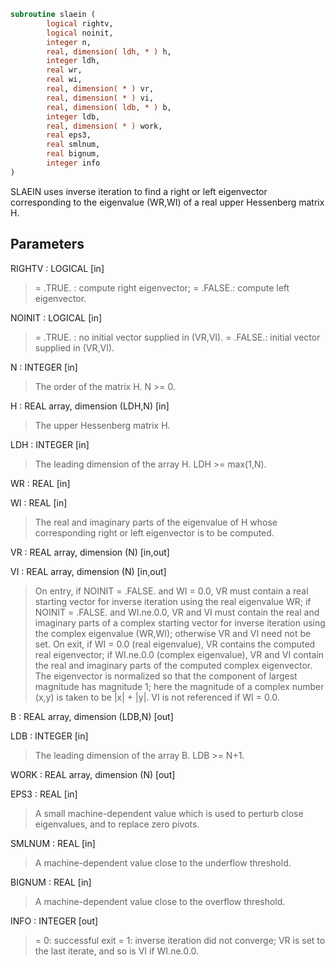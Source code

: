 ```fortran
subroutine slaein (
        logical rightv,
        logical noinit,
        integer n,
        real, dimension( ldh, * ) h,
        integer ldh,
        real wr,
        real wi,
        real, dimension( * ) vr,
        real, dimension( * ) vi,
        real, dimension( ldb, * ) b,
        integer ldb,
        real, dimension( * ) work,
        real eps3,
        real smlnum,
        real bignum,
        integer info
)
```

SLAEIN uses inverse iteration to find a right or left eigenvector
corresponding to the eigenvalue (WR,WI) of a real upper Hessenberg
matrix H.

## Parameters
RIGHTV : LOGICAL [in]
> = .TRUE. : compute right eigenvector;
> = .FALSE.: compute left eigenvector.

NOINIT : LOGICAL [in]
> = .TRUE. : no initial vector supplied in (VR,VI).
> = .FALSE.: initial vector supplied in (VR,VI).

N : INTEGER [in]
> The order of the matrix H.  N >= 0.

H : REAL array, dimension (LDH,N) [in]
> The upper Hessenberg matrix H.

LDH : INTEGER [in]
> The leading dimension of the array H.  LDH >= max(1,N).

WR : REAL [in]

WI : REAL [in]
> The real and imaginary parts of the eigenvalue of H whose
> corresponding right or left eigenvector is to be computed.

VR : REAL array, dimension (N) [in,out]

VI : REAL array, dimension (N) [in,out]
> On entry, if NOINIT = .FALSE. and WI = 0.0, VR must contain
> a real starting vector for inverse iteration using the real
> eigenvalue WR; if NOINIT = .FALSE. and WI.ne.0.0, VR and VI
> must contain the real and imaginary parts of a complex
> starting vector for inverse iteration using the complex
> eigenvalue (WR,WI); otherwise VR and VI need not be set.
> On exit, if WI = 0.0 (real eigenvalue), VR contains the
> computed real eigenvector; if WI.ne.0.0 (complex eigenvalue),
> VR and VI contain the real and imaginary parts of the
> computed complex eigenvector. The eigenvector is normalized
> so that the component of largest magnitude has magnitude 1;
> here the magnitude of a complex number (x,y) is taken to be
> |x| + |y|.
> VI is not referenced if WI = 0.0.

B : REAL array, dimension (LDB,N) [out]

LDB : INTEGER [in]
> The leading dimension of the array B.  LDB >= N+1.

WORK : REAL array, dimension (N) [out]

EPS3 : REAL [in]
> A small machine-dependent value which is used to perturb
> close eigenvalues, and to replace zero pivots.

SMLNUM : REAL [in]
> A machine-dependent value close to the underflow threshold.

BIGNUM : REAL [in]
> A machine-dependent value close to the overflow threshold.

INFO : INTEGER [out]
> = 0:  successful exit
> = 1:  inverse iteration did not converge; VR is set to the
> last iterate, and so is VI if WI.ne.0.0.

